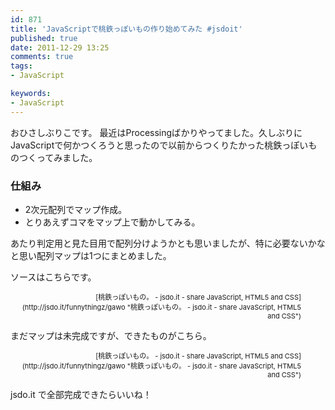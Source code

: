 ```yaml
---
id: 871
title: 'JavaScriptで桃鉄っぽいもの作り始めてみた #jsdoit'
published: true
date: 2011-12-29 13:25
comments: true
tags:
- JavaScript

keywords:
- JavaScript
---
```

おひさしぶりこです。
最近はProcessingばかりやってました。久しぶりにJavaScriptで何かつくろうと思ったので以前からつくりたかった桃鉄っぽいものつくってみました。

### 仕組み

- 2次元配列でマップ作成。
- とりあえずコマをマップ上で動かしてみる。


あたり判定用と見た目用で配列分けようかとも思いましたが、特に必要ないかなと思い配列マップは1つにまとめました。

ソースはこちらです。
<script type="text/javascript" src="http://jsdo.it/blogparts/gawo/js"></script><p class="ttlBpJsdoit" style="width: 465px; margin: 0; text-align: right; font-size: 11px;">[桃鉄っぽいもの。 - jsdo.it - share JavaScript, HTML5 and CSS](http://jsdo.it/funnythingz/gawo "桃鉄っぽいもの。 - jsdo.it - share JavaScript, HTML5 and CSS")</p>

まだマップは未完成ですが、できたものがこちら。
<script type="text/javascript" src="http://jsdo.it/blogparts/gawo/js?view=design"></script><p class="ttlBpJsdoit" style="width: 465px; margin: 0; text-align: right; font-size: 11px;">[桃鉄っぽいもの。 - jsdo.it - share JavaScript, HTML5 and CSS](http://jsdo.it/funnythingz/gawo "桃鉄っぽいもの。 - jsdo.it - share JavaScript, HTML5 and CSS")</p>

jsdo.it で全部完成できたらいいね！
